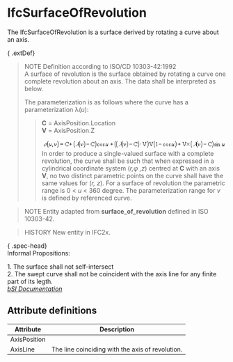 IfcSurfaceOfRevolution
======================
The IfcSurfaceOfRevolution is a surface derived by rotating a curve about an
axis.  
  
{ .extDef}  
> NOTE  Definition according to ISO/CD 10303-42:1992  
> A surface of revolution is the surface obtained by rotating a curve one
> complete revolution about an axis. The data shall be interpreted as below.  
>  
> The parameterization is as follows where the curve has a parameterization
> λ(_u_):  
>> **C** = AxisPosition.Location  
>> **V** = AxisPosition.Z  
>>  
>> ![Image](../figures/ifcsurfaceofresolution-math1.gif)  
> In order to produce a single-valued surface with a complete revolution, the
> curve shall be such that when expressed in a cylindrical coordinate system
> (_r,φ ,z_) centred at **C** with an axis **V**, no two distinct parametric
> points on the curve shall have the same values for (_r, z_). For a surface
> of revolution the parametric range is 0 < _u_ < 360 degree. The
> parameterization range for _v_ is defined by referenced curve.  
  
> NOTE  Entity adapted from **surface_of_revolution** defined in ISO 10303-42.  
  
> HISTORY  New entity in IFC2x.  
  
{ .spec-head}  
Informal Propositions:  
  
1\. The surface shall not self-intersect  
2\. The swept curve shall not be coincident with the axis line for any finite
part of its legth.  
[ _bSI
Documentation_](https://standards.buildingsmart.org/IFC/DEV/IFC4_2/FINAL/HTML/schema/ifcgeometryresource/lexical/ifcsurfaceofrevolution.htm)


Attribute definitions
---------------------
| Attribute    | Description                                      |
|--------------|--------------------------------------------------|
| AxisPosition |                                                  |
| AxisLine     | The line coinciding with the axis of revolution. |

